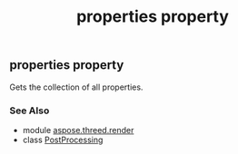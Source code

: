 ﻿---
title: properties property
second_title: Aspose.3D for Python via .NET API References
description: 
type: docs
weight: 90
url: /python-net/aspose.threed.render/postprocessing/properties/
is_root: false
---

## properties property


Gets the collection of all properties.

### See Also
* module [aspose.threed.render](../../)
* class [PostProcessing](/3d/python-net/aspose.threed.render/postprocessing)
